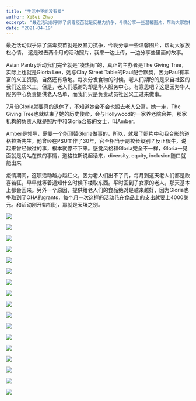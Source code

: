 ```yaml
---
title: "生活中不能没有爱"
author: XiBei Zhao
excerpt: "最近活动似乎除了病毒疫苗就是反暴力抗争，今晚分享一些温馨图片，帮助大家放松心情。 "
date: "2021-04-19"
---
```


最近活动似乎除了病毒疫苗就是反暴力抗争，今晚分享一些温馨图片，帮助大家放松心情。 这是过去两个月的活动照片，我来一边上传，一边分享些里面的故事。

Asian Pantry活动我们完全就是“凑热闹”的，真正的主办者是The Giving Tree，实际上也就是Gloria Lee，她与Clay Street Table的Paul配合默契，因为Paul有丰富的义工资源，自然还有场地。每次分发食物的时候，老人们期盼的是来自社区的我们这些义工，但是，老人们感谢的却是华人服务中心。有意思吧？这是因为华人服务中心负责提供老人名单，而我们只是负责动员社区义工过来做事。

7月份Gloria就要真的退休了，不知道她会不会也搬去老人公寓，她一走，The Giving Tree也就结束了她的历史使命，会与Hollywood的一家养老院合并，那家机构的负责人就是照片中和Gloria合影的女士，叫Amber。

Amber是领导，需要一个能顶替Gloria做事的，所以，就雇了照片中和我合影的道格拉斯先生，他曾经在PSU工作了30年，官至相当于副校长级别？反正很牛，说起来曾经做过的事，根本就停不下来。感觉风格和Gloria完全不一样，Gloria一见面就是叨咕在做的事情，道格拉斯说起话来，diversity, equity, inclusion随口就能出来

疫情期间，这项活动越办越红火，因为老人们出不了门，每月到这天老人们都是欣喜若狂，早早就等着通知什么时候下楼取东西。平时回到子女家的老人，那天基本上都会回来。另外一个原因，提供给老人们的食品绝对是越来越好，因为Gloria也争取到了OHA的grants，每个月一次这样的活动花在食品上的支出就要上4000美元。和活动刚开始相比，那就是天壤之别。


![](https://res.cloudinary.com/dhngj18do/image/upload/f_auto,q_auto/v1/images/Wechat%20Image_20210420161804)

![](https://res.cloudinary.com/dhngj18do/image/upload/f_auto,q_auto/v1/images/Wechat%20Image_20210420161819)

![](https://res.cloudinary.com/dhngj18do/image/upload/f_auto,q_auto/v1/images/Wechat%20Image_20210420161855)

![](https://res.cloudinary.com/dhngj18do/image/upload/f_auto,q_auto/v1/images/Wechat%20Image_20210420161833)

![](https://res.cloudinary.com/dhngj18do/image/upload/f_auto,q_auto/v1/images/Wechat%20Image_20210420161917)

![](https://res.cloudinary.com/dhngj18do/image/upload/f_auto,q_auto/v1/images/Wechat%20Image_20210420161910)

![](https://res.cloudinary.com/dhngj18do/image/upload/f_auto,q_auto/v1/images/Wechat%20Image_20210420161846)

![](https://res.cloudinary.com/dhngj18do/image/upload/f_auto,q_auto/v1/images/Wechat%20Image_20210420161840)

![](https://res.cloudinary.com/dhngj18do/image/upload/f_auto,q_auto/v1/images/Wechat%20Image_20210420161956)

![](https://res.cloudinary.com/dhngj18do/image/upload/f_auto,q_auto/v1/images/Wechat%20Image_20210420162011)

![](https://res.cloudinary.com/dhngj18do/image/upload/f_auto,q_auto/v1/images/Wechat%20Image_20210420162003)

![](https://res.cloudinary.com/dhngj18do/image/upload/f_auto,q_auto/v1/images/Wechat%20Image_20210420161826)

![](https://res.cloudinary.com/dhngj18do/image/upload/f_auto,q_auto/v1/images/Wechat%20Image_20210420161938)

![](https://res.cloudinary.com/dhngj18do/image/upload/f_auto,q_auto/v1/images/Wechat%20Image_20210420161924)

![](https://res.cloudinary.com/dhngj18do/image/upload/f_auto,q_auto/v1/images/Wechat%20Image_20210420161930)

![](https://res.cloudinary.com/dhngj18do/image/upload/f_auto,q_auto/v1/images/Wechat%20Image_20210420161902)

![](https://res.cloudinary.com/dhngj18do/image/upload/f_auto,q_auto/v1/images/Wechat%20Image_20210421231512)

